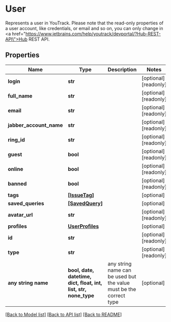 # User

Represents a user in YouTrack. Please note that the read-only properties of a user account, like              credentials, or email and so on, you can only change in               <a href=\"https://www.jetbrains.com/help/youtrack/devportal/?Hub-REST-API\">Hub REST API</a>.

## Properties
Name | Type | Description | Notes
------------ | ------------- | ------------- | -------------
**login** | **str** |  | [optional] [readonly] 
**full_name** | **str** |  | [optional] [readonly] 
**email** | **str** |  | [optional] [readonly] 
**jabber_account_name** | **str** |  | [optional] [readonly] 
**ring_id** | **str** |  | [optional] [readonly] 
**guest** | **bool** |  | [optional] [readonly] 
**online** | **bool** |  | [optional] [readonly] 
**banned** | **bool** |  | [optional] [readonly] 
**tags** | [**[IssueTag]**](IssueTag.md) |  | [optional] 
**saved_queries** | [**[SavedQuery]**](SavedQuery.md) |  | [optional] 
**avatar_url** | **str** |  | [optional] [readonly] 
**profiles** | [**UserProfiles**](UserProfiles.md) |  | [optional] 
**id** | **str** |  | [optional] [readonly] 
**type** | **str** |  | [optional] [readonly] 
**any string name** | **bool, date, datetime, dict, float, int, list, str, none_type** | any string name can be used but the value must be the correct type | [optional]

[[Back to Model list]](../README.md#documentation-for-models) [[Back to API list]](../README.md#documentation-for-api-endpoints) [[Back to README]](../README.md)


